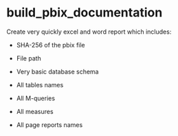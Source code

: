 # build_pbix_documentation

Create very quickly excel and word report which includes:

-   SHA-256 of the pbix file

-   File path

-   Very basic database schema

-   All tables names

-   All M-queries

-   All measures

-   All page reports names
